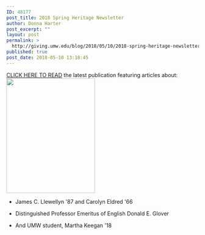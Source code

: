 ```yaml
---
ID: 48177
post_title: 2018 Spring Heritage Newsletter
author: Donna Harter
post_excerpt: ""
layout: post
permalink: >
  http://giving.umw.edu/blog/2018/05/10/2018-spring-heritage-newsletter/
published: true
post_date: 2018-05-10 13:18:45
---
```

<a href="http://giving.umw.edu/wp-content/uploads/2018/05/UMW-Heritage-News-for-Thursday-web.pdf" target="_blank" rel="noopener">CLICK HERE TO READ</a> the latest publication featuring articles about:<img class="wp-image-48178 size-medium alignright" src="http://giving.umw.edu/wp-content/uploads/2018/05/UMW-Heritage-News-singlesB_alt_Page_1-232x300.jpg" alt="" width="232" height="300" />

* James C. Llewellyn '87 and Carolyn Eldred '66

* Distinguished Professor Emeritus of English Donald E. Glover

* And UMW student, Martha Keegan '18